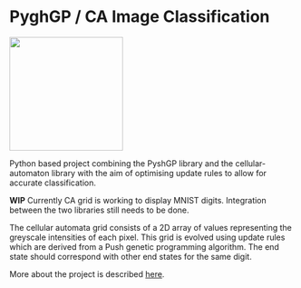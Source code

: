 # PyghGP / CA Image Classification

<img src="https://github.com/tm224/PushGP-CA-Image-Class/blob/main/demo.gif" width="200" />

Python based project combining the PyshGP library and the cellular-automaton library with the aim of optimising update rules to allow for accurate classification.

**WIP**
Currently CA grid is working to display MNIST digits. Integration between the two libraries still needs to be done.

The cellular automata grid consists of a 2D array of values representing the greyscale intensities of each pixel. This grid is evolved using update rules which are derived from a Push genetic programming algorithm. The end state should correspond with other end states for the same digit.

More about the project is described [here](https://drive.google.com/file/d/1SDqu89myb3vSqbaH_P2I0e0tadOXcyR1/view?usp=sharing).
